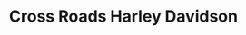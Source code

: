 ---
title: "Cross Roads Harley Davidson"
url: /wilkesboro/cross-roads-harley-davidson/
shop: Motorrad
---
